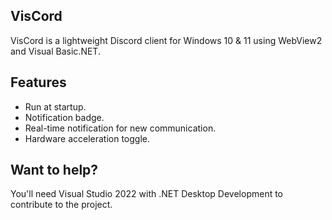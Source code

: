 ## VisCord
VisCord is a lightweight Discord client for Windows 10 & 11 using WebView2 and Visual Basic.NET.

## Features
- Run at startup.
- Notification badge.
- Real-time notification for new communication.
- Hardware acceleration toggle.

## Want to help?
You'll need Visual Studio 2022 with .NET Desktop Development to contribute to the project.
